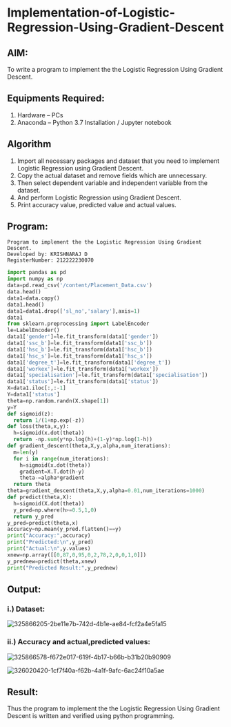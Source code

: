 # Implementation-of-Logistic-Regression-Using-Gradient-Descent

## AIM:
To write a program to implement the the Logistic Regression Using Gradient Descent.

## Equipments Required:
1. Hardware – PCs
2. Anaconda – Python 3.7 Installation / Jupyter notebook

## Algorithm
1. Import all necessary packages and dataset that you need to implement Logistic Regression using Gradient Descent.
2. Copy the actual dataset and remove fields which are unnecessary.
3. Then select dependent variable and independent variable from the dataset.
4. And perform Logistic Regression using Gradient Descent.
5. Print accuracy value, predicted value and actual values. 

## Program:
```
Program to implement the the Logistic Regression Using Gradient Descent.
Developed by: KRISHNARAJ D
RegisterNumber: 212222230070
```
```PYTHON
import pandas as pd
import numpy as np
data=pd.read_csv('/content/Placement_Data.csv')
data.head()
data1=data.copy()
data1.head()
data1=data1.drop(['sl_no','salary'],axis=1)
data1
from sklearn.preprocessing import LabelEncoder
le=LabelEncoder()
data1['gender']=le.fit_transform(data1['gender'])
data1['ssc_b']=le.fit_transform(data1['ssc_b'])
data1['hsc_b']=le.fit_transform(data1['hsc_b'])
data1['hsc_s']=le.fit_transform(data1['hsc_s'])
data1['degree_t']=le.fit_transform(data1['degree_t'])
data1['workex']=le.fit_transform(data1['workex'])
data1['specialisation']=le.fit_transform(data1['specialisation'])
data1['status']=le.fit_transform(data1['status'])
X=data1.iloc[:,:-1]
Y=data1['status']
theta=np.random.randn(X.shape[1])
y=Y
def sigmoid(z):
  return 1/(1+np.exp(-z))
def loss(theta,x,y):
  h=sigmoid(x.dot(theta))
  return -np.sum(y*np.log(h)+(1-y)*np.log(1-h))
def gradient_descent(theta,X,y,alpha,num_iterations):
  m=len(y)
  for i in range(num_iterations):
    h=sigmoid(x.dot(theta))
    gradient=X.T.dot(h-y)
    theta-=alpha*gradient
  return theta
theta=gradient_descent(theta,X,y,alpha=0.01,num_iterations=1000)
def predict(theta,X):
  h=sigmoid(X.dot(theta))
  y_pred=np.where(h>=0.5,1,0)
  return y_pred
y_pred=predict(theta,x)
accuracy=np.mean(y_pred.flatten()==y)
print("Accuracy:",accuracy)
print("Predicted:\n",y_pred)
print("Actual:\n",y.values)
xnew=np.array([[0,87,0,95,0,2,78,2,0,0,1,0]])
y_prednew=predict(theta,xnew)
print("Predicted Result:",y_prednew)
```

## Output:

### i.) Dataset:

![325866205-2be11e7b-742d-4b1e-ae84-fcf2a4e5fa15](https://github.com/KRISHNARAJ-D/-Implementation-of-Logistic-Regression-Using-Gradient-Descent/assets/119559695/725060fe-60d5-4b4c-9af6-8fecceb0701b)


### ii.) Accuracy and actual,predicted values:

![325866578-f672e017-619f-4b17-b66b-b31b20b90909](https://github.com/KRISHNARAJ-D/-Implementation-of-Logistic-Regression-Using-Gradient-Descent/assets/119559695/5108b1e9-1b24-42b8-bb50-fe83fbe81bbf)

![326020420-1cf7f40a-f62b-4a1f-9afc-6ac24f10a5ae](https://github.com/KRISHNARAJ-D/-Implementation-of-Logistic-Regression-Using-Gradient-Descent/assets/119559695/4ac9130c-42ad-445f-9b09-070eed822af6)




## Result:
Thus the program to implement the the Logistic Regression Using Gradient Descent is written and verified using python programming.

